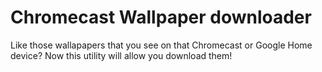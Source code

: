 # Chromecast Wallpaper downloader
Like those wallapapers that you see on that Chromecast or Google Home device? Now this utility will allow you download them!
